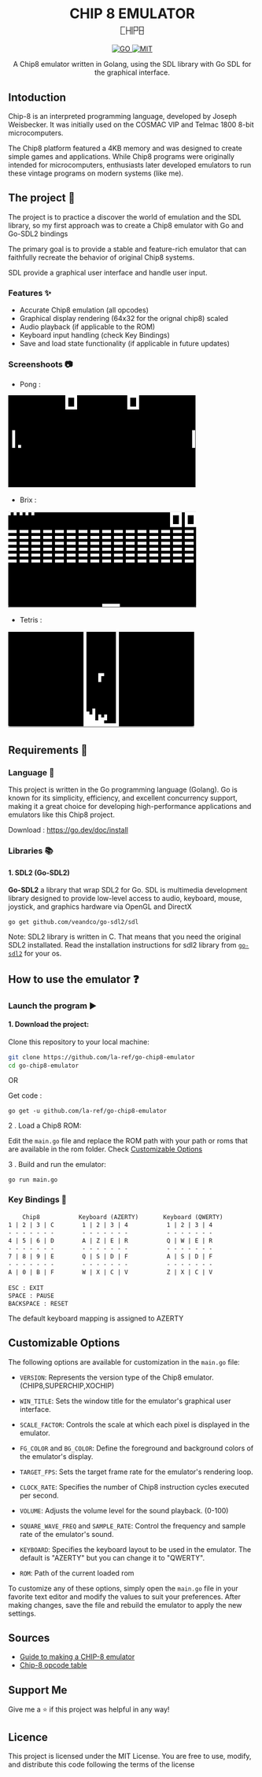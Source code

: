 <h1 align="center"><b>CHIP 8 EMULATOR</b><img alt="chip8" style="
  display: block;
  margin-left: auto;
  margin-right: auto;
  margin-top: 8px;
  width: 10%;"
src="img/logo.png" /></h1>
<div align="center">
  <a href="https://golang.org/dl" target="_blank">
    <img alt="GO" src="https://img.shields.io/badge/go-%2300ADD8.svg?style=for-the-badge&logo=go&logoColor=white" />
  </a>
  <a href="./LICENSE" target="./LICENSE">
    <img alt="MIT" src="https://camo.githubusercontent.com/3dbcfa4997505c80ef928681b291d33ecfac2dabf563eb742bb3e269a5af909c/68747470733a2f2f696d672e736869656c64732e696f2f6769746875622f6c6963656e73652f496c65726961796f2f6d61726b646f776e2d6261646765733f7374796c653d666f722d7468652d6261646765" />
  </a>
    <p></p>A Chip8 emulator written in Golang, using the SDL library with Go SDL for the graphical interface.</p>
</div>

## **Intoduction**

Chip-8 is an interpreted programming language, developed by Joseph Weisbecker. It was initially used on the COSMAC VIP and Telmac 1800 8-bit microcomputers.

The Chip8 platform featured a 4KB memory and was designed to create simple games and applications. While Chip8 programs were originally intended for microcomputers, enthusiasts later developed emulators to run these vintage programs on modern systems (like me).

## **The project 📢**

The project is to practice a discover the world of emulation and the SDL library, so my first approach was to create a Chip8 emulator with Go and Go-SDL2 bindings

The primary goal is to provide a stable and feature-rich emulator that can faithfully recreate the behavior of original Chip8 systems.

SDL provide a graphical user interface and handle user input.

### Features ✨
- Accurate Chip8 emulation (all opcodes)
- Graphical display rendering (64x32 for the orignal chip8) scaled
- Audio playback (if applicable to the ROM)
- Keyboard input handling (check Key Bindings)
- Save and load state functionality (if applicable in future updates)

### Screenshoots 📷

- Pong :

![Chip8 Emulator](img/pong.png)

- Brix :

![Chip8 Emulator](img/brix.png)

- Tetris :

![Chip8 Emulator](img/tetris.png)


## **Requirements 📍**

### Language 📙

This project is written in the Go programming language (Golang). Go is known for its simplicity, efficiency, and excellent concurrency support, making it a great choice for developing high-performance applications and emulators like this Chip8 project.

Download : https://go.dev/doc/install

### Libraries 📚

#### 1. SDL2 (Go-SDL2)

**Go-SDL2** a library that wrap SDL2 for Go.
SDL is multimedia development library designed to provide low-level access to audio, keyboard, mouse, joystick, and graphics hardware via OpenGL and DirectX

```
go get github.com/veandco/go-sdl2/sdl
```

Note: SDL2 library is written in C. That means that you need the original SDL2 installated. Read the installation instructions for sdl2 library from [`go-sdl2`](github.com/veandco/go-sdl2) for your os.

## **How to use the emulator ❓**

### Launch the program ▶️

#### 1. Download the project:

Clone this repository to your local machine:

```bash
git clone https://github.com/la-ref/go-chip8-emulator
cd go-chip8-emulator
```
OR

Get code :
```
go get -u github.com/la-ref/go-chip8-emulator
```

2   . Load a Chip8 ROM:

Edit the `main.go` file and replace the ROM path with your path or roms that are available in the rom folder.
Check [Customizable Options](#customizable-options)

3   . Build and run the emulator:
```
go run main.go
```

### Key Bindings 🎲

```
    Chip8           Keyboard (AZERTY)       Keyboard (QWERTY)
1 | 2 | 3 | C        1 | 2 | 3 | 4           1 | 2 | 3 | 4
- - - - - - -        - - - - - - -           - - - - - - -
4 | 5 | 6 | D        A | Z | E | R           Q | W | E | R
- - - - - - -        - - - - - - -           - - - - - - -
7 | 8 | 9 | E        Q | S | D | F           A | S | D | F
- - - - - - -        - - - - - - -           - - - - - - -
A | 0 | B | F        W | X | C | V           Z | X | C | V

ESC : EXIT
SPACE : PAUSE
BACKSPACE : RESET
```
The default keyboard mapping is assigned to AZERTY

## Customizable Options

The following options are available for customization in the `main.go` file:

- `VERSION`: Represents the version type of the Chip8 emulator. (CHIP8,SUPERCHIP,XOCHIP)

- `WIN_TITLE`: Sets the window title for the emulator's graphical user interface.

- `SCALE_FACTOR`: Controls the scale at which each pixel is displayed in the emulator.

- `FG_COLOR` and `BG_COLOR`: Define the foreground and background colors of the emulator's display.

- `TARGET_FPS`: Sets the target frame rate for the emulator's rendering loop.

- `CLOCK_RATE`: Specifies the number of Chip8 instruction cycles executed per second.

- `VOLUME`: Adjusts the volume level for the sound playback. (0-100)

- `SQUARE_WAVE_FREQ` and `SAMPLE_RATE`: Control the frequency and sample rate of the emulator's sound.

- `KEYBOARD`: Specifies the keyboard layout to be used in the emulator. The default is "AZERTY" but you can change it to "QWERTY".

- `ROM`: Path of the current loaded rom

To customize any of these options, simply open the `main.go` file in your favorite text editor and modify the values to suit your preferences.
After making changes, save the file and rebuild the emulator to apply the new settings.

## **Sources**

- [Guide to making a CHIP-8 emulator](https://tobiasvl.github.io/blog/write-a-chip-8-emulator/)
- [Chip-8 opcode table](https://en.wikipedia.org/wiki/CHIP-8)

## **Support Me**
Give me a ⭐ if this project was helpful in any way!

## **Licence**
This project is licensed under the MIT License. You are free to use, modify, and distribute this code following the terms of the license
